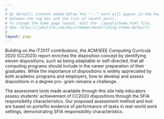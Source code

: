 ```yaml
---
#
# By default, content added below the "---" mark will appear in the home page
# between the top bar and the list of recent posts.
# To change the home page layout, edit the _layouts/home.html file.
# See: https://jekyllrb.com/docs/themes/#overriding-theme-defaults
#
layout: page
---
```


Building on the IT2017 contributions, the ACM/IEEE Computing Curricula 2020 (CC2020) report enriches the disposition concept by identifying eleven dispositions, such as being adaptable or self-directed, that all computing programs should include in the career preparation of their graduates. While the importance of dispositions is widely appreciated by both academic programs and employers, how to develop and assess dispositions in a degree pro- gram remains a challenge. 

The assessment tools made available through this site help educators assess 
students’ achievement of CC2020 dispositions through the SFIA 
responsibility characteristics. Our proposed assessment method and tool are 
based on portoflio evidence of performance of tasks in real-world work 
settings, demonstrating SFIA responsibility characteristics.
